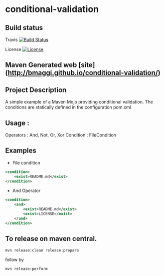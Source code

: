 conditional-validation
======================

## Build status 
Travis [![Build Status](https://travis-ci.org/bmaggi/conditional-validation.svg?branch=master)](https://travis-ci.org/bmaggi/conditional-validation)

License [![License](http://img.shields.io/badge/license-APACHE2-blue.svg)](http://www.apache.org/licenses/LICENSE-2.0)


## Maven Generated web [site] (http://bmaggi.github.io/conditional-validation/)

## Project Description
A simple example of a Maven Mojo providing conditional validation. The conditions are statically defined in the configuration pom.xml

## Usage :
 Operators : And, Not, Or, Xor
 Condition : FileCondition 
 
 ## Examples
  * File condition
```xml
<condition>
	<exist>README.md</exist>
</condition>
```  							
  * And Operator
```xml
<condition>
	<and>
		<exist>README.md</exist>
		<exist>LICENSE</exist>						
	</and>
</condition>
```  

## To release on maven central.
```  
mvn release:clean release:prepare 
```  
follow by
```  
mvn release:perform
```  
